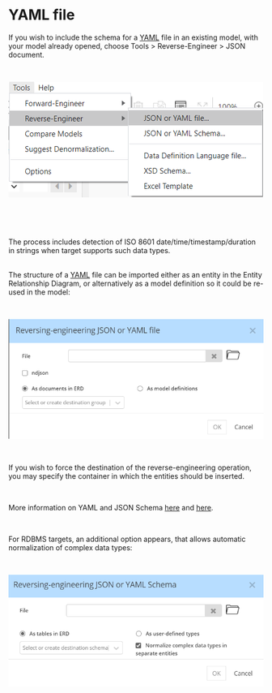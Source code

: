 # YAML file

If you wish to include the schema for a [YAML](<https://blog.stackpath.com/yaml/> "target=\"\_blank\"") file in an existing model, with your model already opened, choose Tools \> Reverse-Engineer \> JSON document. &nbsp;

&nbsp;

![Image](<lib/Tools%20-%20Reverse-Engineer%20-%20JSON%20document.png>)

&nbsp;

&nbsp;

The process includes detection of ISO 8601 date/time/timestamp/duration in strings when target supports such data types.\
&nbsp;

The structure of a [YAML](<https://yaml.org/spec/1.2/spec.html> "target=\"\_blank\"") file can be imported either as an entity in the Entity Relationship Diagram, or alternatively as a model definition so it could be re-used in the model:

&nbsp;

![Image](<lib/JSON%20Doc%20RE%20dailog.png>)

&nbsp;

If you wish to force the destination of the reverse-engineering operation, you may specify the container in which the entities should be inserted.

&nbsp;

More information on YAML and JSON Schema [here](<https://json-schema-everywhere.github.io/yaml> "target=\"\_blank\"") and [here](<https://asdf-standard.readthedocs.io/en/1.5.0/schemas/yaml\_schema.html#yaml-schema-draft-01> "target=\"\_blank\"").&nbsp;

&nbsp;

For RDBMS targets, an additional option appears, that allows automatic normalization of complex data types:

&nbsp;

![Image](<lib/JSON%20Schema%20RE%20dialog%20-%20normalization.png>)
